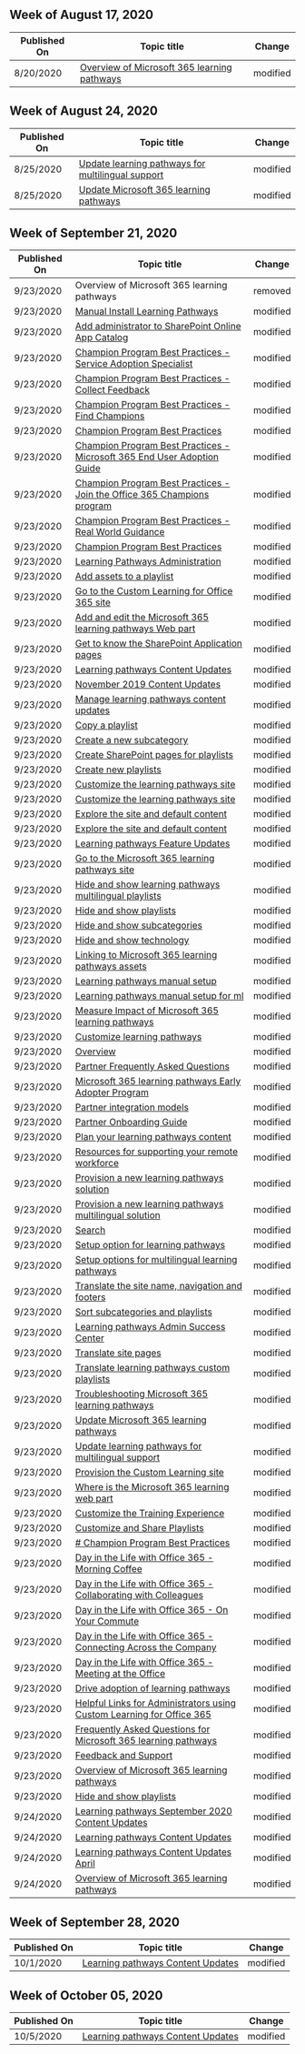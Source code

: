 <!-- This file is generated automatically each week. Changes made to this file will be overwritten.-->



## Week of August 17, 2020


| Published On |Topic title | Change |
|------|------------|--------|
| 8/20/2020 | [Overview of Microsoft 365 learning pathways](/Office365/CustomLearning/linktest) | modified |


## Week of August 24, 2020


| Published On |Topic title | Change |
|------|------------|--------|
| 8/25/2020 | [Update learning pathways for multilingual support](/Office365/CustomLearning/custom_update_ml) | modified |
| 8/25/2020 | [Update Microsoft 365 learning pathways](/Office365/CustomLearning/custom_update) | modified |


## Week of September 21, 2020


| Published On |Topic title | Change |
|------|------------|--------|
| 9/23/2020 | Overview of Microsoft 365 learning pathways | removed |
| 9/23/2020 | [Manual Install Learning Pathways](/Office365/CustomLearning/manualcustomlearninginstall) | modified |
| 9/23/2020 | [Add administrator to SharePoint Online App Catalog](/Office365/CustomLearning/addappadmin) | modified |
| 9/23/2020 | [Champion Program Best Practices - Service Adoption Specialist](/Office365/CustomLearning/champ_education) | modified |
| 9/23/2020 | [Champion Program Best Practices - Collect Feedback](/Office365/CustomLearning/champ_feedback) | modified |
| 9/23/2020 | [Champion Program Best Practices - Find Champions](/Office365/CustomLearning/champ_findthem) | modified |
| 9/23/2020 | [Champion Program Best Practices](/Office365/CustomLearning/champ_getstarted) | modified |
| 9/23/2020 | [Champion Program Best Practices - Microsoft 365 End User Adoption Guide](/Office365/CustomLearning/champ_o365guide) | modified |
| 9/23/2020 | [Champion Program Best Practices - Join the Office 365 Champions program](/Office365/CustomLearning/champ_o365program) | modified |
| 9/23/2020 | [Champion Program Best Practices - Real World Guidance](/Office365/CustomLearning/champ_realworldguides) | modified |
| 9/23/2020 | [Champion Program Best Practices](/Office365/CustomLearning/champ_whyadopt) | modified |
| 9/23/2020 | [Learning Pathways Administration](/Office365/CustomLearning/custom_accessadmin) | modified |
| 9/23/2020 | [Add assets to a playlist](/Office365/CustomLearning/custom_addassets) | modified |
| 9/23/2020 | [Go to the Custom Learning for Office 365 site](/Office365/CustomLearning/custom_addowners) | modified |
| 9/23/2020 | [Add and edit the Microsoft 365 learning pathways Web part](/Office365/CustomLearning/custom_addwebpart) | modified |
| 9/23/2020 | [Get to know the SharePoint Application pages](/Office365/CustomLearning/custom_apppages) | modified |
| 9/23/2020 | [Learning pathways Content Updates](/Office365/CustomLearning/custom_contentupdates) | modified |
| 9/23/2020 | [November 2019 Content Updates](/Office365/CustomLearning/custom_contentupdates_retire) | modified |
| 9/23/2020 | [Manage learning pathways content updates](/Office365/CustomLearning/custom_contentupdatesmanage) | modified |
| 9/23/2020 | [Copy a playlist](/Office365/CustomLearning/custom_copyplaylist) | modified |
| 9/23/2020 | [Create a new subcategory](/Office365/CustomLearning/custom_createnewcat) | modified |
| 9/23/2020 | [Create SharePoint pages for playlists](/Office365/CustomLearning/custom_createnewpage) | modified |
| 9/23/2020 | [Create new playlists](/Office365/CustomLearning/custom_createnewplaylist) | modified |
| 9/23/2020 | [Customize the learning pathways site](/Office365/CustomLearning/custom_edithelp%20-%20copy) | modified |
| 9/23/2020 | [Customize the learning pathways site](/Office365/CustomLearning/custom_edithelp) | modified |
| 9/23/2020 | [Explore the site and default content](/Office365/CustomLearning/custom_explorecontent) | modified |
| 9/23/2020 | [Explore the site and default content](/Office365/CustomLearning/custom_exploresite) | modified |
| 9/23/2020 | [Learning pathways Feature Updates](/Office365/CustomLearning/custom_featureupdates) | modified |
| 9/23/2020 | [Go to the Microsoft 365 learning pathways site](/Office365/CustomLearning/custom_goto) | modified |
| 9/23/2020 | [Hide and show learning pathways multilingual playlists](/Office365/CustomLearning/custom_hideshow_ml) | modified |
| 9/23/2020 | [Hide and show playlists](/Office365/CustomLearning/custom_hideshowplaylists) | modified |
| 9/23/2020 | [Hide and show subcategories](/Office365/CustomLearning/custom_hideshowsub) | modified |
| 9/23/2020 | [Hide and show technology](/Office365/CustomLearning/custom_hideshowtech) | modified |
| 9/23/2020 | [Linking to Microsoft 365 learning pathways assets](/Office365/CustomLearning/custom_linking) | modified |
| 9/23/2020 | [Learning pathways manual setup](/Office365/CustomLearning/custom_manualsetup) | modified |
| 9/23/2020 | [Learning pathways manual setup for ml](/Office365/CustomLearning/custom_manualsetup_ml) | modified |
| 9/23/2020 | [Measure Impact of Microsoft 365 learning pathways](/Office365/CustomLearning/custom_measureimpact) | modified |
| 9/23/2020 | [Customize learning pathways](/Office365/CustomLearning/custom_overview) | modified |
| 9/23/2020 | [Overview](/Office365/CustomLearning/custom_overview_ml) | modified |
| 9/23/2020 | [Partner Frequently Asked Questions](/Office365/CustomLearning/custom_partner) | modified |
| 9/23/2020 | [Microsoft 365 learning pathways Early Adopter Program](/Office365/CustomLearning/custom_partnerguide) | modified |
| 9/23/2020 | [Partner integration models](/Office365/CustomLearning/custom_partnerguide_contint) | modified |
| 9/23/2020 | [Partner Onboarding Guide](/Office365/CustomLearning/custom_partnerguide_getfam) | modified |
| 9/23/2020 | [Plan your learning pathways content](/Office365/CustomLearning/custom_plancontent) | modified |
| 9/23/2020 | [Resources for supporting your remote workforce](/Office365/CustomLearning/custom_plancontent_remoteresources) | modified |
| 9/23/2020 | [Provision a new learning pathways solution](/Office365/CustomLearning/custom_provision) | modified |
| 9/23/2020 | [Provision a new learning pathways multilingual solution](/Office365/CustomLearning/custom_provision_ml) | modified |
| 9/23/2020 | [Search](/Office365/CustomLearning/custom_search) | modified |
| 9/23/2020 | [Setup option for learning pathways](/Office365/CustomLearning/custom_setupoptions) | modified |
| 9/23/2020 | [Setup options for multilingual learning pathways](/Office365/CustomLearning/custom_setupoptions_ml) | modified |
| 9/23/2020 | [Translate the site name, navigation and footers](/Office365/CustomLearning/custom_sitenamenav_ml) | modified |
| 9/23/2020 | [Sort subcategories and playlists](/Office365/CustomLearning/custom_sortsubplay) | modified |
| 9/23/2020 | [Learning pathways Admin Success Center](/Office365/CustomLearning/custom_successcenter) | modified |
| 9/23/2020 | [Translate site pages](/Office365/CustomLearning/custom_translate_page_ml) | modified |
| 9/23/2020 | [Translate learning pathways custom playlists](/Office365/CustomLearning/custom_translate_pl_ml) | modified |
| 9/23/2020 | [Troubleshooting Microsoft 365 learning pathways](/Office365/CustomLearning/custom_troubleshooting) | modified |
| 9/23/2020 | [Update Microsoft 365 learning pathways](/Office365/CustomLearning/custom_update) | modified |
| 9/23/2020 | [Update learning pathways for multilingual support](/Office365/CustomLearning/custom_update_ml) | modified |
| 9/23/2020 | [Provision the Custom Learning site](/Office365/CustomLearning/custom_webpartsetup) | modified |
| 9/23/2020 | [Where is the Microsoft 365 learning web part](/Office365/CustomLearning/custom_whereiswebpart) | modified |
| 9/23/2020 | [Customize the Training Experience](/Office365/CustomLearning/customization) | modified |
| 9/23/2020 | [Customize and Share Playlists](/Office365/CustomLearning/customplaylist) | modified |
| 9/23/2020 | [# Champion Program Best Practices](/Office365/CustomLearning/dayinthelife) | modified |
| 9/23/2020 | [Day in the Life with Office 365 - Morning Coffee](/Office365/CustomLearning/ditl_coffee) | modified |
| 9/23/2020 | [Day in the Life with Office 365 - Collaborating with Colleagues](/Office365/CustomLearning/ditl_collab) | modified |
| 9/23/2020 | [Day in the Life with Office 365 - On Your Commute](/Office365/CustomLearning/ditl_commute) | modified |
| 9/23/2020 | [Day in the Life with Office 365 - Connecting Across the Company](/Office365/CustomLearning/ditl_connect) | modified |
| 9/23/2020 | [Day in the Life with Office 365 - Meeting at the Office](/Office365/CustomLearning/ditl_meeting) | modified |
| 9/23/2020 | [Drive adoption of learning pathways](/Office365/CustomLearning/driveadoption) | modified |
| 9/23/2020 | [Helpful Links for Administrators using Custom Learning for Office 365](/Office365/CustomLearning/embeds/for_admins) | modified |
| 9/23/2020 | [Frequently Asked Questions for Microsoft 365 learning pathways](/Office365/CustomLearning/faq) | modified |
| 9/23/2020 | [Feedback and Support](/Office365/CustomLearning/feedback) | modified |
| 9/23/2020 | [Overview of Microsoft 365 learning pathways](/Office365/CustomLearning/index) | modified |
| 9/23/2020 | [Hide and show playlists](/Office365/CustomLearning/media/custom_hideshowplaylists) | modified |
| 9/24/2020 | [Learning pathways September 2020 Content Updates](/Office365/CustomLearning/custom-contentupdates-sept20) | modified |
| 9/24/2020 | [Learning pathways Content Updates](/Office365/CustomLearning/custom_contentupdates) | modified |
| 9/24/2020 | [Learning pathways Content Updates April](/Office365/CustomLearning/custom_contentupdates_april20) | modified |
| 9/24/2020 | [Overview of Microsoft 365 learning pathways](/Office365/CustomLearning/index) | modified |


## Week of September 28, 2020


| Published On |Topic title | Change |
|------|------------|--------|
| 10/1/2020 | [Learning pathways Content Updates](/Office365/CustomLearning/custom_contentupdates) | modified |


## Week of October 05, 2020


| Published On |Topic title | Change |
|------|------------|--------|
| 10/5/2020 | [Learning pathways Content Updates](/Office365/CustomLearning/custom_contentupdates) | modified |
